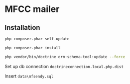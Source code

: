 MFCC mailer
=======================

Installation
-------

```sh
php composer.phar self-update
```

```sh
php composer.phar install
```

```sh
php vendor/bin/doctrine orm:schema-tool:update --force
```

Set up db connection ``doctrineconnection.local.php.dist``

Insert ``data\mfsendy.sql``
